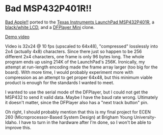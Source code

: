 # Bad MSP432P401R!!
[Bad Apple!!](https://archive.org/details/bad_apple_is.7z) ported to the [Texas Instruments LaunchPad MSP432P401R](https://docs.rs-online.com/3934/A700000006811369.pdf), a [black/white LCD](https://www.sparkfun.com/products/10168), and a [DFPlayer Mini](https://wiki.dfrobot.com/DFPlayer_Mini_SKU_DFR0299) clone.

[Demo video](https://www.youtube.com/watch?v=bgwLhES1YYo)

Video is 32x24 @ 10 fps (upscaled to 64x48), "compressed" losslessly into 2x4 (actually 4x8) characters. Since there just so happen to be 256 different 2x4 characters, one frame is only 96 bytes long. The whole program ends up using 214K of the LaunchPad's 256K. Ironically, my attempt at run-length encoding made the frame array larger (too big for the board). With more time, I would probably experiment more with compression as an attempt to get proper 64x48, but this minimum viable product is enough for the standards I wanted to meet.

I wanted to use the serial mode of the DFPlayer, but I could not get the MSP432 to send it valid data. Maybe I have the baud rate wrong. Ultimately it doesn't matter, since the DFPlayer also has a "next track button" pin.

Oh right, I should probably mention that this is my final project for ECEN 260 (Microprocessor-Based System Design) at Brigham Young University-Idaho. I have to turn in the hardware after I'm done, so I won't be able to improve this.
